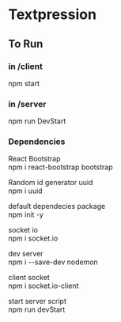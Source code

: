 # Textpression

## To Run

### in /client<br/>
npm start<br/>

### in /server<br/>
npm run DevStart<br/>


### Dependencies 

React Bootstrap<br/>
npm i react-bootstrap bootstrap<br/>

Random id generator uuid <br/>
npm i uuid<br/>

default dependecies package<br/>
npm init -y

socket io <br/>
npm i socket.io<br/>

dev server<br/>
npm i --save-dev nodemon<br/>

client socket<br/>
npm i socket.io-client<br/>

start server script <br/>
npm run devStart </br>
